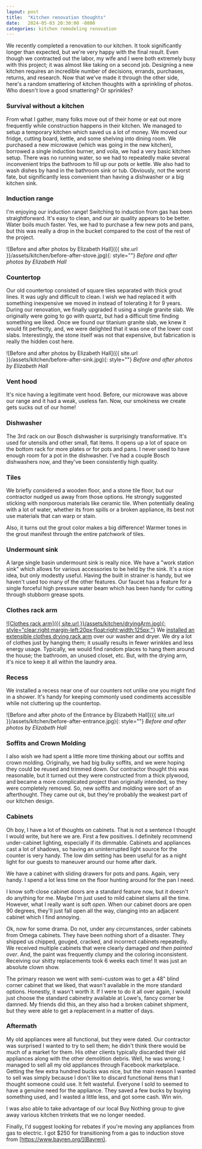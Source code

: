 ```yaml
---
layout: post
title:  "Kitchen renovation thoughts"
date:   2024-05-03 20:30:00 -0800
categories: kitchen remodeling renovation
---
```


We recently completed a renovation to our kitchen. It took significantly longer than expected, but we're very happy with the final result. Even though we contracted out the labor, my wife and I were both extremely busy with this project; it was almost like taking on a second job. Designing a new kitchen requires an incredible number of decisions, errands, purchases, returns, and research. Now that we've made it through the other side, here's a random smattering of kitchen thoughts with a sprinkling of photos. Who doesn't love a good smattering? Or sprinkles?

### Survival without a kitchen

From what I gather, many folks move out of their home or eat out more frequently while construction happens in their kitchen. We managed to setup a temporary kitchen which saved us a lot of money. We moved our fridge, cutting board, kettle, and some shelving into dining room. We purchased a new microwave (which was going in the new kitchen), borrowed a single induction burner, and voila, we had a very basic kitchen setup. There was no running water, so we had to repeatedly make several inconvenient trips the bathroom to fill up our pots or kettle. We also had to wash dishes by hand in the bathroom sink or tub. Obviously, not the worst fate, but significantly less convenient than having a dishwasher or a big kitchen sink. 


### Induction range

I'm enjoying our induction range! Switching to induction from gas has been straightforward. It's easy to clean, and our air quality appears to be better. Water boils much faster. Yes, we had to purchase a few new pots and pans, but this was really a drop in the bucket compared to the cost of the rest of the project. 

![Before and after photos by Elizabeth Hall]({{ site.url }}/assets/kitchen/before-after-stove.jpg){: style=""}
*Before and after photos by Elizabeth Hall*

### Countertop

Our old countertop consisted of square tiles separated with thick grout lines. It was ugly and difficult to clean. I wish we had replaced it with something inexpensive we moved in instead of tolerating it for 9 years. During our renovation, we finally upgraded it using a single granite slab. We originally were going to go with quartz, but had a difficult time finding something we liked. Once we found our titanium granite slab, we knew it would fit perfectly, and, we were delighted that it was one of the lower cost slabs. Interestingly, the stone itself was not that expensive, but fabrication is really the hidden cost here. 

![Before and after photos by Elizabeth Hall]({{ site.url }}/assets/kitchen/before-after-sink.jpg){: style=""}
*Before and after photos by Elizabeth Hall*

### Vent hood
It's nice having a legitimate vent hood. Before, our microwave was above our range and it had a weak, useless fan. Now, our smokiness we create gets sucks out of our home!

### Dishwasher
The 3rd rack on our Bosch dishwasher is surprisingly transformative. It's used for utensils and other small, flat items. It opens up a lot of space on the bottom rack for more plates or for pots and pans. I never used to have enough room for a pot in the dishwasher. I've had a couple Bosch dishwashers now, and they've been consistently high quality. 

### Tiles
We briefly considered a wooden floor, and a stone tile floor, but our contractor nudged us away from those options. He strongly suggested sticking with nonporous materials like ceramic tile. When potentially dealing with a lot of water, whether its from spills or a broken appliance, its best not use materials that can warp or stain. 

Also, it turns out the grout color makes a big difference!  Warmer tones in the grout manifest through the entire patchwork of tiles.

### Undermount sink
A large single basin undermount sink is really nice. We have a "work station sink" which allows for various accessories to be held by the sink. It's a nice idea, but only modestly useful. Having the built in strainer is handy, but we haven't used too many of the other features. Our faucet has a feature for a single forceful high pressure water beam which has been handy for cutting through stubborn grease spots.

### Clothes rack arm
[![Clothes rack arm]({{ site.url }}/assets/kitchen/dryingArm.jpg){: style="clear:right;margin-left:20px;float:right;width:125px;"}](https://www.amazon.com/dp/B0B3R7X6WB)
We [installed an extensible clothes drying rack arm](https://www.amazon.com/dp/B0B3R7X6WB) over our washer and dryer. We dry a lot of clothes just by hanging them; it usually results in fewer wrinkles and less energy usage. Typically, we would find random places to hang them around the house; the bathroom, an unused closet, etc. But, with the drying arm, it's nice to keep it all within the laundry area. 

### Recess
We installed a recess near one of our counters not unlike one you might find in a shower. It's handy for keeping commonly used condiments accessible while not cluttering up the countertop. 

![Before and after photo of the Entrance by Elizabeth Hall]({{ site.url }}/assets/kitchen/before-after-entrance.jpg){: style=""}
*Before and after photos by Elizabeth Hall*

### Soffits and Crown Molding
I also wish we had spent a little more time thinking about our soffits and crown molding. Originally, we had big bulky soffits, and we were hoping they could be reused and trimmed down. Our contractor thought this was reasonable, but it turned out they were constructed from a thick plywood, and became a more complicated project than originally intended, so they were completely removed. So, new soffits and molding were sort of an afterthought. They came out ok, but they're probably the weakest part of our kitchen design. 

### Cabinets
Oh boy, I have a lot of thoughts on cabinets. That is not a sentence I thought I would write, but here we are. First a few positives. I definitely recommend under-cabinet lighting, especially if its dimmable. Cabinets and appliances cast a lot of shadows, so having an uninterrupted light source for the counter is very handy. The low dim setting has been useful for as a night light for our guests to maneuver around our home after dark.

We have a cabinet with sliding drawers for pots and pans. Again, very handy. I spend a lot less time on the floor hunting around for the pan I need.

I know soft-close cabinet doors are a standard feature now, but it doesn't do anything for me. Maybe I'm just used to mild cabinet slams all the time. However, what I really want is soft _open_. When our cabinet doors are open 90 degrees, they'll just fall open all the way, clanging into an adjacent cabinet which I find annoying.

Ok, now for some drama. Do not, under any circumstances, order cabinets from Omega cabinets. They have been nothing short of a disaster. They shipped us chipped, gouged, cracked, and incorrect cabinets repeatedly. We received multiple cabinets that were clearly damaged _and then painted over_. And, the paint was frequently clumpy and the coloring inconsistent. Receiving our shitty replacements took 6 weeks each time! It was just an absolute clown show. 

The primary reason we went with semi-custom was to get a 48" blind corner cabinet that we liked, that wasn't available in the more standard options. Honestly, it wasn't worth it. If I were to do it all over again, I would just choose the standard cabinetry available at Lowe's, fancy corner be damned. My friends did this, an they also had a broken cabinet shipment, but they were able to get a replacement in a matter of days.


### Aftermath

My old appliances were all functional, but they were dated. Our contractor was surprised I wanted to try to sell them; he didn't think there would be much of a market for them. His other clients typically discarded their old appliances along with the other demolition debris. Well, he was wrong; I managed to sell all my old appliances through Facebook marketplace. Getting the few extra hundred bucks was nice, but the main reason I wanted to sell was simply because I don't like to discard functional items that I thought someone could use. It felt wasteful. Everyone I sold to seemed to have a genuine need for the appliance. They saved a few bucks by buying something used, and I wasted a little less, and got some cash. Win win.

I was also able to take advantage of our local Buy Nothing group to give away various kitchen trinkets that we no longer needed. 

Finally, I'd suggest looking for rebates if you're moving any appliances from gas to electric. I got $250 for transitioning from a gas to induction stove from [https://www.bayren.org/](Bayren). 

